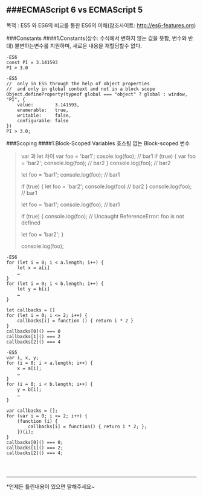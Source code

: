 ###ECMAScript 6 vs ECMAScript 5
---
목적 : ES5 와 ES6의 비교를 통한 ES6의 이해(참조사이트: http://es6-features.org)

###Constants
####1.Constants(상수: 수식에서 변하지 않는 값을 뜻함, 변수와 반대)
불변하는변수를 지원하며, 새로운 내용을 재할당할수 없다.

```
-ES6
const PI = 3.141593
PI > 3.0

-ES5
//  only in ES5 through the help of object properties
//  and only in global context and not in a block scope
Object.defineProperty(typeof global === "object" ? global : window, "PI", {
    value:        3.141593,
    enumerable:   true,
    writable:     false,
    configurable: false
})
PI > 3.0;

```
###Scoping
####1.Block-Scoped Variables
호스팅 없는 Block-scoped 변수


> var 과 let 차이
> var foo = 'bar1';
> cosole.log(foo); // bar1
> if (true) {
>  var foo = 'bar2';
>  console.log(foo); // bar2
>}
> console.log(foo); // bar2
>
> let foo = 'bar1';
> console.log(foo); // bar1
> 
> if (true) {
>   let foo = 'bar2';
>   console.log(foo) // bar2
> }
> console.log(foo); // bar1
>
> let foo = 'bar1';
> console.log(foo); // bar1
>  
> if (true) {
>   console.log(foo);
>   // Uncaught ReferenceError: foo is not defined
>  
>   let foo = 'bar2';
> }
>  
> console.log(foo);


```
-ES6
for (let i = 0; i < a.length; i++) {
    let x = a[i]
    …
}
for (let i = 0; i < b.length; i++) {
    let y = b[i]
    …
}

let callbacks = []
for (let i = 0; i <= 2; i++) {
    callbacks[i] = function () { return i * 2 }
}
callbacks[0]() === 0
callbacks[1]() === 2
callbacks[2]() === 4

-ES5
var i, x, y;
for (i = 0; i < a.length; i++) {
    x = a[i];
    …
}
for (i = 0; i < b.length; i++) {
    y = b[i];
    …
}

var callbacks = [];
for (var i = 0; i <= 2; i++) {
    (function (i) {
        callbacks[i] = function() { return i * 2; };
    })(i);
}
callbacks[0]() === 0;
callbacks[1]() === 2;
callbacks[2]() === 4;




```


---
*언제든 틀린내용이 있으면 말해주세요~
